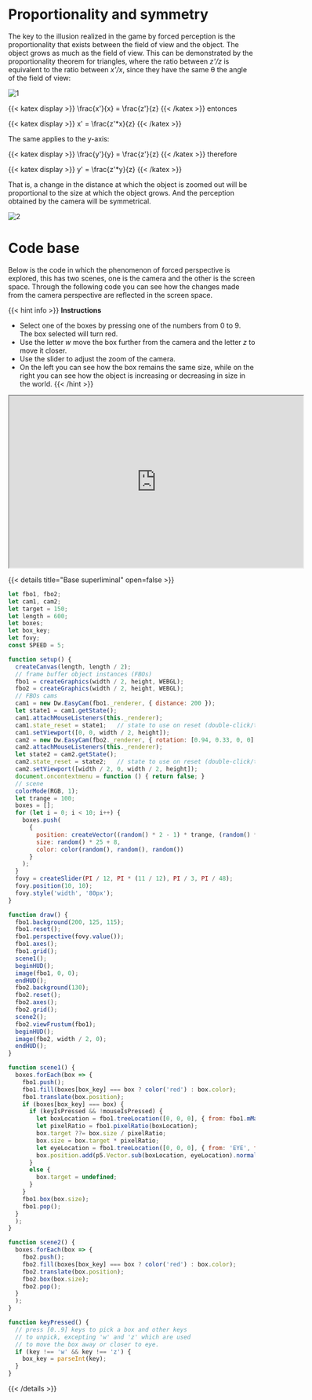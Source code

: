 # Proportionality and symmetry 

The key to the illusion realized in the game by forced perception is the proportionality that exists between the field of view and the object. The object grows as much as the field of view. This can be demonstrated by the proportionality theorem for triangles, where the ratio between *z'/z* is equivalent to the ratio between *x'/x*, since they have the same θ the angle of the field of view:

![1](https://github.com/ggarciarom/NewProyect/blob/master/proportion.png?raw=true)

{{< katex display >}} \frac{x'}{x} = \frac{z'}{z} {{< /katex >}} entonces 

{{< katex display >}} x' = \frac{z'*x}{z} {{< /katex >}} 

The same applies to the y-axis:

{{< katex display >}} \frac{y'}{y} = \frac{z'}{z} {{< /katex >}}  therefore

{{< katex display >}} y' = \frac{z'*y}{z} {{< /katex >}} 

That is, a change in the distance at which the object is zoomed out will be proportional to the size at which the object grows. And the perception obtained by the camera will be symmetrical.

![2](https://github.com/ggarciarom/NewProyect/blob/master/PitifulLankyBangeltiger-mobile.gif?raw=true)

# Code base

Below is the code in which the phenomenon of forced perspective is explored, this has two scenes, one is the camera and the other is the screen space. Through the following code you can see how the changes made from the camera perspective are reflected in the screen space.

{{< hint info >}} **Instructions**

- Select one of the boxes by pressing one of the numbers from 0 to 9. The box selected will turn red.
- Use the letter *w* move the box further from the camera and the letter *z* to move it closer.
- Use the slider to adjust the zoom of the camera.
- On the left you can see how the box remains the same size, while on the right you can see how the object is increasing or decreasing in size in the world. {{< /hint >}} 


<iframe src="https://editor.p5js.org/ggarciarom/full/vA18COBk-"
width="600"
height="350"
></iframe>


{{< details title="Base superliminal" open=false >}}
```javascript
let fbo1, fbo2;
let cam1, cam2;
let target = 150;
let length = 600;
let boxes;
let box_key;
let fovy;
const SPEED = 5;

function setup() {
  createCanvas(length, length / 2);
  // frame buffer object instances (FBOs)
  fbo1 = createGraphics(width / 2, height, WEBGL);
  fbo2 = createGraphics(width / 2, height, WEBGL);
  // FBOs cams
  cam1 = new Dw.EasyCam(fbo1._renderer, { distance: 200 });
  let state1 = cam1.getState();
  cam1.attachMouseListeners(this._renderer);
  cam1.state_reset = state1;   // state to use on reset (double-click/tap)
  cam1.setViewport([0, 0, width / 2, height]);
  cam2 = new Dw.EasyCam(fbo2._renderer, { rotation: [0.94, 0.33, 0, 0] });
  cam2.attachMouseListeners(this._renderer);
  let state2 = cam2.getState();
  cam2.state_reset = state2;   // state to use on reset (double-click/tap)
  cam2.setViewport([width / 2, 0, width / 2, height]);
  document.oncontextmenu = function () { return false; }
  // scene
  colorMode(RGB, 1);
  let trange = 100;
  boxes = [];
  for (let i = 0; i < 10; i++) {
    boxes.push(
      {
        position: createVector((random() * 2 - 1) * trange, (random() * 2 - 1) * trange, (random() * 2 - 1) * trange),
        size: random() * 25 + 8,
        color: color(random(), random(), random())
      }
    );
  }
  fovy = createSlider(PI / 12, PI * (11 / 12), PI / 3, PI / 48);
  fovy.position(10, 10);
  fovy.style('width', '80px');
}

function draw() {
  fbo1.background(200, 125, 115);
  fbo1.reset();
  fbo1.perspective(fovy.value());
  fbo1.axes();
  fbo1.grid();
  scene1();
  beginHUD();
  image(fbo1, 0, 0);
  endHUD();
  fbo2.background(130);
  fbo2.reset();
  fbo2.axes();
  fbo2.grid();
  scene2();
  fbo2.viewFrustum(fbo1);
  beginHUD();
  image(fbo2, width / 2, 0);
  endHUD();
}

function scene1() {
  boxes.forEach(box => {
    fbo1.push();
    fbo1.fill(boxes[box_key] === box ? color('red') : box.color);
    fbo1.translate(box.position);
    if (boxes[box_key] === box) {
      if (keyIsPressed && !mouseIsPressed) {
        let boxLocation = fbo1.treeLocation([0, 0, 0], { from: fbo1.mMatrix(), to: 'WORLD' });
        let pixelRatio = fbo1.pixelRatio(boxLocation);
        box.target ??= box.size / pixelRatio;
        box.size = box.target * pixelRatio;
        let eyeLocation = fbo1.treeLocation([0, 0, 0], { from: 'EYE', to: 'WORLD' });
        box.position.add(p5.Vector.sub(boxLocation, eyeLocation).normalize().mult(key === 'w' ? SPEED : -SPEED));
      }
      else {
        box.target = undefined;
      }
    }
    fbo1.box(box.size);
    fbo1.pop();
  }
  );
}

function scene2() {
  boxes.forEach(box => {
    fbo2.push();
    fbo2.fill(boxes[box_key] === box ? color('red') : box.color);
    fbo2.translate(box.position);
    fbo2.box(box.size);
    fbo2.pop();
  }
  );
}

function keyPressed() {
  // press [0..9] keys to pick a box and other keys
  // to unpick, excepting 'w' and 'z' which are used
  // to move the box away or closer to eye.
  if (key !== 'w' && key !== 'z') {
    box_key = parseInt(key);
  }
}

```
{{< /details >}}